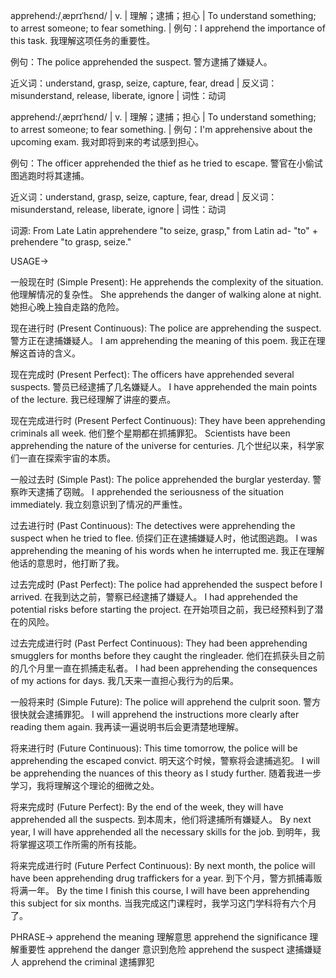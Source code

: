 apprehend:/ˌæprɪˈhɛnd/ | v. | 理解；逮捕；担心 | To understand something; to arrest someone; to fear something. |
例句：I apprehend the importance of this task. 我理解这项任务的重要性。

例句：The police apprehended the suspect. 警方逮捕了嫌疑人。

近义词：understand, grasp, seize, capture, fear, dread |
反义词：misunderstand, release, liberate, ignore |
词性：动词


apprehend:/ˌæprɪˈhɛnd/ | v. | 理解；逮捕；担心 | To understand something; to arrest someone; to fear something. |
例句：I'm apprehensive about the upcoming exam. 我对即将到来的考试感到担心。

例句：The officer apprehended the thief as he tried to escape. 警官在小偷试图逃跑时将其逮捕。


近义词：understand, grasp, seize, capture, fear, dread |
反义词：misunderstand, release, liberate, ignore |
词性：动词


词源: From Late Latin apprehendere "to seize, grasp," from Latin ad- "to" + prehendere "to grasp, seize."

USAGE->

一般现在时 (Simple Present):
He apprehends the complexity of the situation. 他理解情况的复杂性。
She apprehends the danger of walking alone at night. 她担心晚上独自走路的危险。

现在进行时 (Present Continuous):
The police are apprehending the suspect. 警方正在逮捕嫌疑人。
I am apprehending the meaning of this poem. 我正在理解这首诗的含义。

现在完成时 (Present Perfect):
The officers have apprehended several suspects. 警员已经逮捕了几名嫌疑人。
I have apprehended the main points of the lecture. 我已经理解了讲座的要点。

现在完成进行时 (Present Perfect Continuous):
They have been apprehending criminals all week. 他们整个星期都在抓捕罪犯。
Scientists have been apprehending the nature of the universe for centuries.  几个世纪以来，科学家们一直在探索宇宙的本质。


一般过去时 (Simple Past):
The police apprehended the burglar yesterday. 警察昨天逮捕了窃贼。
I apprehended the seriousness of the situation immediately. 我立刻意识到了情况的严重性。

过去进行时 (Past Continuous):
The detectives were apprehending the suspect when he tried to flee. 侦探们正在逮捕嫌疑人时，他试图逃跑。
I was apprehending the meaning of his words when he interrupted me. 我正在理解他话的意思时，他打断了我。

过去完成时 (Past Perfect):
The police had apprehended the suspect before I arrived. 在我到达之前，警察已经逮捕了嫌疑人。
I had apprehended the potential risks before starting the project. 在开始项目之前，我已经预料到了潜在的风险。

过去完成进行时 (Past Perfect Continuous):
They had been apprehending smugglers for months before they caught the ringleader. 他们在抓获头目之前的几个月里一直在抓捕走私者。
I had been apprehending the consequences of my actions for days. 我几天来一直担心我行为的后果。


一般将来时 (Simple Future):
The police will apprehend the culprit soon. 警方很快就会逮捕罪犯。
I will apprehend the instructions more clearly after reading them again. 我再读一遍说明书后会更清楚地理解。


将来进行时 (Future Continuous):
This time tomorrow, the police will be apprehending the escaped convict. 明天这个时候，警察将会逮捕逃犯。
I will be apprehending the nuances of this theory as I study further.  随着我进一步学习，我将理解这个理论的细微之处。


将来完成时 (Future Perfect):
By the end of the week, they will have apprehended all the suspects. 到本周末，他们将逮捕所有嫌疑人。
By next year, I will have apprehended all the necessary skills for the job. 到明年，我将掌握这项工作所需的所有技能。


将来完成进行时 (Future Perfect Continuous):
By next month, the police will have been apprehending drug traffickers for a year. 到下个月，警方抓捕毒贩将满一年。
By the time I finish this course, I will have been apprehending this subject for six months. 当我完成这门课程时，我学习这门学科将有六个月了。




PHRASE->
apprehend the meaning 理解意思
apprehend the significance 理解重要性
apprehend the danger 意识到危险
apprehend the suspect 逮捕嫌疑人
apprehend the criminal 逮捕罪犯
